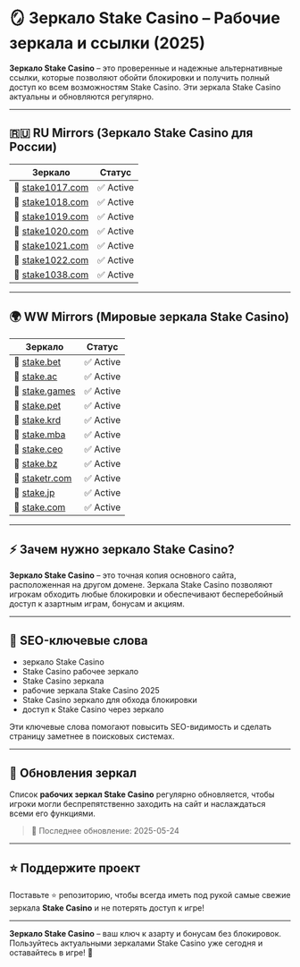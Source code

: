 # 🪞 Зеркало Stake Casino – Рабочие зеркала и ссылки (2025)

**Зеркало Stake Casino** – это проверенные и надежные альтернативные ссылки, которые позволяют обойти блокировки и получить полный доступ ко всем возможностям Stake Casino. Эти зеркала Stake Casino актуальны и обновляются регулярно.

---

## 🇷🇺 RU Mirrors (Зеркало Stake Casino для России)

| Зеркало                                     | Статус  |
|---------------------------------------------|---------|
| 🔗 [stake1017.com](https://stake1017.com/?c=E21eRDVa) | ✅ Active |
| 🔗 [stake1018.com](https://stake1018.com/?c=E21eRDVa) | ✅ Active |
| 🔗 [stake1019.com](https://stake1019.com/?c=E21eRDVa) | ✅ Active |
| 🔗 [stake1020.com](https://stake1020.com/?c=E21eRDVa) | ✅ Active |
| 🔗 [stake1021.com](https://stake1021.com/?c=E21eRDVa) | ✅ Active |
| 🔗 [stake1022.com](https://stake1022.com/?c=E21eRDVa) | ✅ Active |
| 🔗 [stake1038.com](https://stake1038.com/?c=E21eRDVa) | ✅ Active |

---

## 🌍 WW Mirrors (Мировые зеркала Stake Casino)

| Зеркало                                    | Статус  |
|--------------------------------------------|---------|
| 🔗 [stake.bet](https://stake.bet/?c=E21eRDVa)         | ✅ Active |
| 🔗 [stake.ac](https://stake.ac/?c=E21eRDVa)           | ✅ Active |
| 🔗 [stake.games](https://stake.games/?c=E21eRDVa)     | ✅ Active |
| 🔗 [stake.pet](https://stake.pet/?c=E21eRDVa)         | ✅ Active |
| 🔗 [stake.krd](https://stake.krd/?c=E21eRDVa)         | ✅ Active |
| 🔗 [stake.mba](https://stake.mba/?c=E21eRDVa)         | ✅ Active |
| 🔗 [stake.ceo](https://stake.ceo/?c=E21eRDVa)         | ✅ Active |
| 🔗 [stake.bz](https://stake.bz/?c=E21eRDVa)           | ✅ Active |
| 🔗 [staketr.com](https://staketr.com/?c=E21eRDVa)     | ✅ Active |
| 🔗 [stake.jp](https://stake.jp/?c=E21eRDVa)           | ✅ Active |
| 🔗 [stake.com](https://stake.com/?c=E21eRDVa)         | ✅ Active |

---

## ⚡ Зачем нужно зеркало Stake Casino?

**Зеркало Stake Casino** – это точная копия основного сайта, расположенная на другом домене. Зеркала Stake Casino позволяют игрокам обходить любые блокировки и обеспечивают бесперебойный доступ к азартным играм, бонусам и акциям.

---

## 🎯 SEO-ключевые слова

- зеркало Stake Casino  
- Stake Casino рабочее зеркало  
- Stake Casino зеркала  
- рабочие зеркала Stake Casino 2025  
- Stake Casino зеркало для обхода блокировки  
- доступ к Stake Casino через зеркало  

Эти ключевые слова помогают повысить SEO-видимость и сделать страницу заметнее в поисковых системах.

---

## 🔄 Обновления зеркал

Список **рабочих зеркал Stake Casino** регулярно обновляется, чтобы игроки могли беспрепятственно заходить на сайт и наслаждаться всеми его функциями.  
> 📅 Последнее обновление: 2025-05-24

---

## ⭐ Поддержите проект

Поставьте ⭐️ репозиторию, чтобы всегда иметь под рукой самые свежие зеркала **Stake Casino** и не потерять доступ к игре!

---

**Зеркало Stake Casino** – ваш ключ к азарту и бонусам без блокировок. Пользуйтесь актуальными зеркалами Stake Casino уже сегодня и оставайтесь в игре! 🚀
